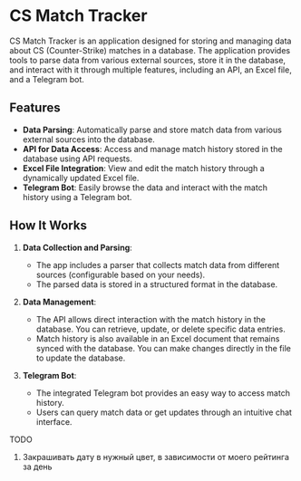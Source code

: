 # CS Match Tracker

CS Match Tracker is an application designed for storing and managing data about CS (Counter-Strike) matches in a database. The application provides tools to parse data from various external sources, store it in the database, and interact with it through multiple features, including an API, an Excel file, and a Telegram bot.

## Features

- **Data Parsing**: Automatically parse and store match data from various external sources into the database.
- **API for Data Access**: Access and manage match history stored in the database using API requests.
- **Excel File Integration**: View and edit the match history through a dynamically updated Excel file.
- **Telegram Bot**: Easily browse the data and interact with the match history using a Telegram bot.

## How It Works

1. **Data Collection and Parsing**:
    - The app includes a parser that collects match data from different sources (configurable based on your needs).
    - The parsed data is stored in a structured format in the database.

2. **Data Management**:
    - The API allows direct interaction with the match history in the database. You can retrieve, update, or delete specific data entries.
    - Match history is also available in an Excel document that remains synced with the database. You can make changes directly in the file to update the database.

3. **Telegram Bot**:
    - The integrated Telegram bot provides an easy way to access match history.
    - Users can query match data or get updates through an intuitive chat interface.


TODO
1) Закрашивать дату в нужный цвет, в зависимости от моего рейтинга за день